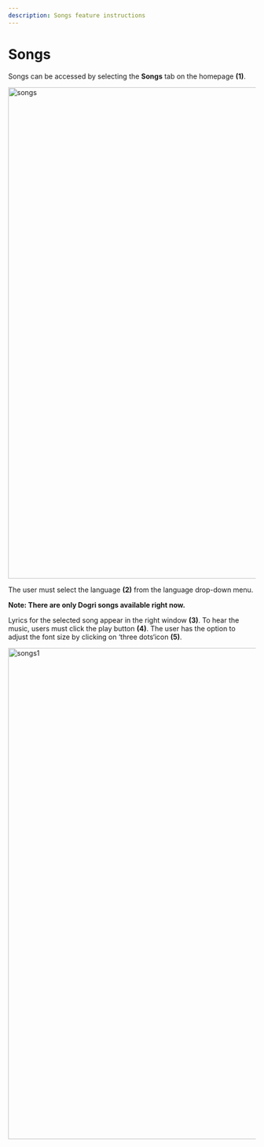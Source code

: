 ```yaml
---
description: Songs feature instructions
---
```


# Songs

Songs can be accessed by selecting the **Songs** tab on the homepage **(1)**.

<img src="/img/assets/songs.png"  width="1000px" alt="songs"/>

The user must select the language **(2)** from the language drop-down menu.

**Note: There are only Dogri songs available right now.**

Lyrics for the selected song appear in the right window **(3)**.
To hear the music, users must click the play button **(4)**.
The user has the option to adjust the font size by clicking on ‘three dots‘icon **(5)**.

<img src="/img/assets/songs1.png"  width="1000px" alt="songs1"/>

